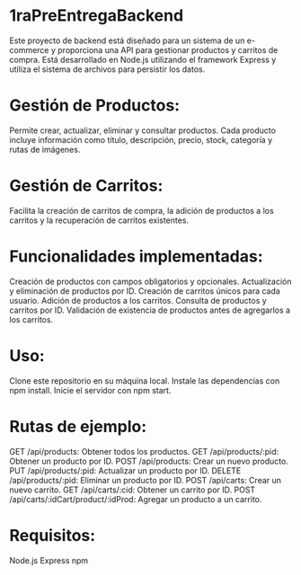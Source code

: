 # 1raPreEntregaBackend
Este proyecto de backend está diseñado para un sistema de un e-commerce y proporciona una API para gestionar productos y carritos de compra. Está desarrollado en Node.js utilizando el framework Express y utiliza el sistema de archivos para persistir los datos.

# Gestión de Productos: 
Permite crear, actualizar, eliminar y consultar productos. Cada producto incluye información como título, descripción, precio, stock, categoría y rutas de imágenes.

# Gestión de Carritos: 
Facilita la creación de carritos de compra, la adición de productos a los carritos y la recuperación de carritos existentes.

# Funcionalidades implementadas:
Creación de productos con campos obligatorios y opcionales.
Actualización y eliminación de productos por ID.
Creación de carritos únicos para cada usuario.
Adición de productos a los carritos.
Consulta de productos y carritos por ID.
Validación de existencia de productos antes de agregarlos a los carritos.

# Uso:
Clone este repositorio en su máquina local.
Instale las dependencias con npm install.
Inicie el servidor con npm start.

# Rutas de ejemplo:
GET /api/products: Obtener todos los productos.
GET /api/products/:pid: Obtener un producto por ID.
POST /api/products: Crear un nuevo producto.
PUT /api/products/:pid: Actualizar un producto por ID.
DELETE /api/products/:pid: Eliminar un producto por ID.
POST /api/carts: Crear un nuevo carrito.
GET /api/carts/:cid: Obtener un carrito por ID.
POST /api/carts/:idCart/product/:idProd: Agregar un producto a un carrito.

# Requisitos:
Node.js
Express
npm
